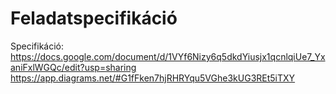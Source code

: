 # Feladatspecifikáció
Specifikáció: https://docs.google.com/document/d/1VYf6Nizy6q5dkdYiusjx1qcnlqiUe7_YxaniFxlWGQc/edit?usp=sharing
https://app.diagrams.net/#G1fFken7hjRHRYqu5VGhe3kUG3REt5iTXY

